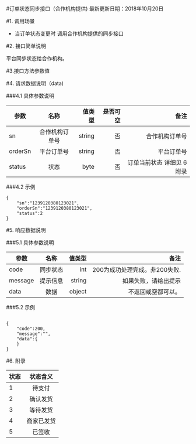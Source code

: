 #订单状态同步接口（合作机构提供)
最新更新日期：2018年10月20日

#1. 调用场景
+ 当订单状态变更时 调用合作机构提供的同步接口

#2. 接口简单说明

平台同步状态给合作机构。

#3.接口方法参数值


#4. 请求数据说明（data)

###4.1 具体参数说明

参数|名称|值类型|是否可空|备注
---|:--:|---:|---:|---:|
sn|合作机构订单号|string|否|合作机构订单号
orderSn|平台订单号|string|否|平台订单号
status|状态|byte|否|订单当前状态 详细见 6 附录

###4.2 示例

```
{
    "sn":"1239120380123021",
    "orderSn":"1239120380123021",
    "status":2
}
```

#5. 响应数据说明

###5.1 具体参数说明

参数|名称|值类型|备注
---|:---:|---:|---:|
code|同步状态|int|200为成功处理完成。非200失败.
message|提示信息|string|如果失败，请给出提示
data|数据|object|不返回或空都可以。

###5.2 示例

```

{
	"code":200,
	"message":"",
	"data":{
	}
}

```

#6. 附录

状态|状态含义
---|:---:|
1|待支付
2|确认发货
3|等待发货
4|商家已发货
5|已签收